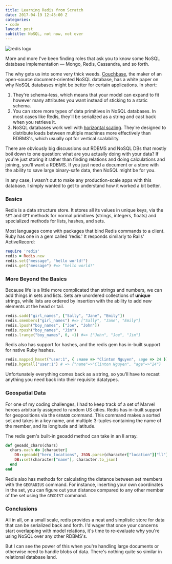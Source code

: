 ```yaml
---
title: Learning Redis from Scratch
date: 2017-04-19 12:45:00 Z
categories:
- code
layout: post
subtitle: NoSQL, not now, not ever
---
```


![redis logo](http://www.cloudtalk.it/wp-content/uploads/2015/04/redis-database-intervista-sanfilippo.png)

More and more I've been finding roles that ask you to know some NoSQL database implementation — Mongo, Redis, Cassandra, and so forth.

The why gets us into some very thick weeds. [Couchbase][whitepaper], the maker of an open-source document-oriented NoSQL database, has a white paper on why NoSQL databases might be better for certain applications. In short:

1. They're schema-less, which means that your model can expand to fit however many attributes you want instead of sticking to a static schema.
2. You can store more types of data primitives in NoSQL databases. In most cases like Redis, they'll be serialized as a string and cast back when you retrieve it.
3. NoSQL databases work well with [horizontal scaling][horizontal-scaling]. They're designed to distribute loads between multiple machines more effectively than RDBMS's, which usually opt for vertical scalability.

There are obviously big discussions out RDBMS and NoSQL DBs that mostly boil down to one question: what are you actually doing with your data? If you're just storing it rather than finding relations and doing calculations and joining, you'll want a RDBMS. If you just need a document or a store with the ability to save large binary-safe data, then NoSQL might be for you.

In any case, I wasn't out to make any production-scale apps with this database. I simply wanted to get to understand how it worked a bit better.

### Basics

Redis is a data structure store. It stores all its values in unique keys, via the `SET` and `GET` methods for normal primitives (strings, integers, floats) and specialized methods for lists, hashes, and sets.

Most languages come with packages that bind Redis commands to a client. Ruby has one in a gem called 'redis.' It responds similarly to Rails' ActiveRecord:

```ruby
require 'redis'
redis = Redis.new
redis.set("message", "hello world!")
redis.get("message") #=> "hello world!"
```

### More Beyond the Basics

Because life is a little more complicated than strings and numbers, we can add things in sets and lists. Sets are unordered collections of **unique** strings, while lists are ordered by insertion with the ability to add new elements at the head or tail.

```ruby
redis.sadd("girl_names", ["Sally", "Jane", "Emily"])
redis.smembers("girl_names") #=> ["Sally", "Jane", "Emily"]
redis.lpush("boy_names", ["Joe", "John"])
redis.rpush("boy_names", "Jim")
redis.lrange("boy_names", 0, -1) #=> ["John", "Joe", "Jim"]
```

Redis also has support for hashes, and the redis gem has in-built support for native Ruby hashes.

```ruby
redis.mapped_hmset("user:1", { :name => "Clinton Nguyen", :age => 24 })
redis.hgetall("user:1") # => {"name"=>"Clinton Nguyen", "age"=>"24"}
```

Unfortunately everything comes back as a string, so you'll have to recast anything you need back into their requisite datatypes.

### Geospatial Data

For one of my coding challenges, I had to keep track of a set of Marvel heroes arbitrarily assigned to random US cities. Redis has in-built support for geopositions via the `GEOADD` command. This command makes a sorted set and takes in a key name, and multiple 3-tuples containing the name of the member, and its longitude and latitude.

The redis gem's built-in geoadd method can take in an ll array.

```ruby
def geoadd_chars(chars)
  chars.each do |character|
    DB::geoadd("hero_locations", JSON.parse(character["location"]["ll"]), character["name"])
    DB::set(character["name"], character.to_json)
  end
end
```

Redis also has methods for calculating the distance between set members with the `GEORADIUS` command. For instance, inserting your own coordinates in the set, you can figure out your distance compared to any other member of the set using the `GEODIST` command.

### Conclusions

All in all, on a small scale, redis provides a neat and simplistic store for data that can be serialized back and forth. I'd wager that once your concerns start overlapping with model relations, it's time to re-evaluate why you're using NoSQL over any other RDBMS's.

But I can see the power of this when you're handling large documents or otherwise need to handle blobs of data. There's nothing quite so similar in relational database land.

[whitepaper]: https://www.couchbase.com/nosql-resources/why-nosql
[horizontal-scaling]: https://dba.stackexchange.com/posts/4512/revisions
